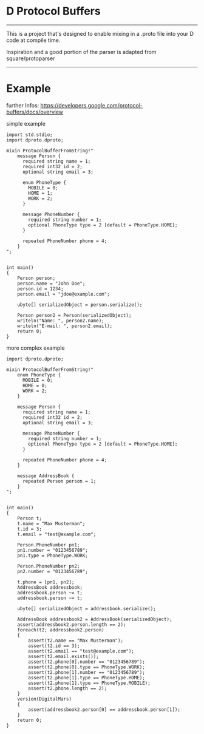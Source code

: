# D Protocol Buffers

----

This is a project that's designed to enable mixing in a .proto file into your D code at compile time.

Inspiration and a good portion of the parser is adapted from square/protoparser


----
# Example

further Infos: https://developers.google.com/protocol-buffers/docs/overview

simple example

    import std.stdio;
    import dproto.dproto;
    
    mixin ProtocolBufferFromString!"
        message Person {
          required string name = 1;
          required int32 id = 2;
          optional string email = 3;
    
          enum PhoneType {
            MOBILE = 0;
            HOME = 1;
            WORK = 2;
          }
    
          message PhoneNumber {
            required string number = 1;
            optional PhoneType type = 2 [default = PhoneType.HOME];
          }
    
          repeated PhoneNumber phone = 4;
        }
    ";
    
    
    int main()
    {
        Person person;
        person.name = "John Doe";
        person.id = 1234;
        person.email = "jdoe@example.com";
    
        ubyte[] serializedObject = person.serialize();
    
        Person person2 = Person(serializedObject);
        writeln("Name: ", person2.name);
        writeln("E-mail: ", person2.email);
        return 0;
    }

more complex example

    import dproto.dproto;
    
    mixin ProtocolBufferFromString!"
        enum PhoneType {
          MOBILE = 0;
          HOME = 0;
          WORK = 2;
        }
    
        message Person {
          required string name = 1;
          required int32 id = 2;
          optional string email = 3;
    
          message PhoneNumber {
            required string number = 1;
            optional PhoneType type = 2 [default = PhoneType.HOME];
          }
    
          repeated PhoneNumber phone = 4;
        }
    
        message AddressBook {
          repeated Person person = 1;
        }
    ";
    
    
    int main()
    {
        Person t;
        t.name = "Max Musterman";
        t.id = 3;
        t.email = "test@example.com";
    
        Person.PhoneNumber pn1;
        pn1.number = "0123456789";
        pn1.type = PhoneType.WORK;
        
        Person.PhoneNumber pn2;
        pn2.number = "0123456789";
    
        t.phone = [pn1, pn2];
        AddressBook addressbook;
        addressbook.person ~= t;
        addressbook.person ~= t;
    
        ubyte[] serializedObject = addressbook.serialize();
        
        AddressBook addressbook2 = AddressBook(serializedObject);
        assert(addressbook2.person.length == 2);
        foreach(t2; addressbook2.person)
        {
            assert(t2.name == "Max Musterman");
            assert(t2.id == 3);
            assert(t2.email == "test@example.com");
            assert(t2.email.exists());
            assert(t2.phone[0].number == "0123456789");
            assert(t2.phone[0].type == PhoneType.WORK);
            assert(t2.phone[1].number == "0123456789");
            assert(t2.phone[1].type == PhoneType.HOME);
            assert(t2.phone[1].type == PhoneType.MOBILE);
            assert(t2.phone.length == 2);
        }
        version(DigitalMars)
        {
            assert(addressbook2.person[0] == addressbook.person[1]);
        }
        return 0;
    }
